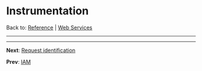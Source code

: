 # Instrumentation

Back to: [Reference](README.md) | [Web Services](ws-index.md)

---


---
**Next**: [Request identification](ws-identity.md)

**Prev**: [IAM](ws-iam.md)